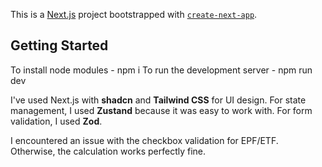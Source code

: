 This is a [Next.js](https://nextjs.org/) project bootstrapped with [`create-next-app`](https://github.com/vercel/next.js/tree/canary/packages/create-next-app).

## Getting Started

To install node modules - npm i
To run the development server - npm run dev


I've used Next.js with **shadcn** and **Tailwind CSS** for UI design. For state management, 
I used **Zustand** because it was easy to work with. For form validation, I used **Zod**.

I encountered an issue with the checkbox validation for EPF/ETF. Otherwise, the calculation works perfectly fine.

